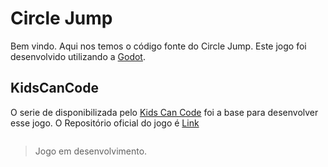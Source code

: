 # Circle Jump

Bem vindo.
Aqui nos temos o código fonte do Circle Jump. Este jogo foi desenvolvido utilizando a [Godot](https://godotengine.org/). 

## KidsCanCode

O serie de disponibilizada pelo [Kids Can Code](http://kidscancode.org/godot_recipes/) foi a base para desenvolver esse jogo.
O Repositório oficial do jogo é [Link](https://github.com/kidscancode/circle_jump)
```
```

> Jogo em desenvolvimento.

